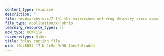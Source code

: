 ```yaml
---
content_type: resource
description: ''
file: /media/courses/7-341-the-microbiome-and-drug-delivery-cross-species-communication-in-health-and-disease-spring-2018/f6d46054171b2c9d9490fbec3a8caddb_blD8f7MOhFQ.srt
file_type: application/x-subrip
learning_resource_types: []
ocw_type: OCWFile
resourcetype: Other
title: 3play caption file
uid: f6d46054-171b-2c9d-9490-fbec3a8caddb
---
```

